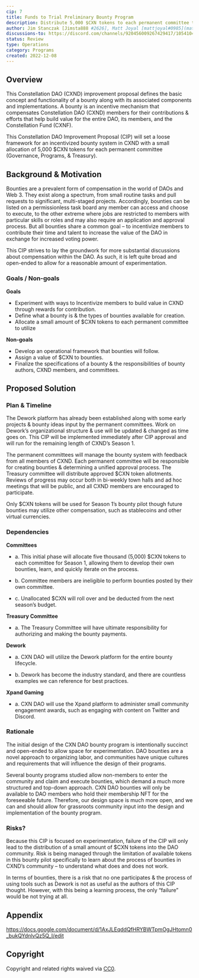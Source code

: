 ```yaml
---
cip: 7
title: Funds to Trial Preliminary Bounty Program
description: Distribute 5,000 $CXN tokens to each permanent committee to develop & award a bounty pilot program for the remainder of Season 1. 
author: Jim Stanczak [Jimsta888 #2626], Matt Joyal [mattjoyal#0985](mattjoyal)
discussions-to: https://discord.com/channels/920456009267429417/1054104061009469465
status: Review
type: Operations
category: Programs
created: 2022-12-08
---
```



## Overview

This Constellation DAO (CXND) improvement proposal defines the basic concept and functionality of a bounty along with its associated components and implementations. A bounty is an incentive mechanism that compensates Constellation DAO (CXND) members for their contributions & efforts that help build value for the entire DAO, its members, and the Constellation Fund (CXNF). 

This Constellation DAO Improvement Proposal (CIP) will set a loose framework for an incentivized bounty system in CXND with a small allocation of 5,000 $CXN tokens for each permanent committee (Governance, Programs, & Treasury). 

## Background & Motivation

Bounties are a prevalent form of compensation in the world of DAOs and Web 3. They exist along a spectrum, from small routine tasks and pull requests to significant, multi-staged projects. Accordingly, bounties can be listed on a permissionless task board any member can access and choose to execute, to the other extreme where jobs are restricted to members with particular skills or roles and may also require an application and approval process. But all bounties share a common goal – to incentivize members to contribute their time and talent to increase the value of the DAO in exchange for increased voting power.

This CIP strives to lay the groundwork for more substantial discussions about compensation within the DAO. As such, it is left quite broad and open-ended to allow for a reasonable amount of experimentation. 

### Goals / Non-goals

**Goals**

  - Experiment with ways to Incentivize members to build value in CXND through rewards for contribution. 
  - Define what a bounty is & the types of bounties available for creation.
  - Allocate a small amount of $CXN tokens to each permanent committee to utilize

**Non-goals**

  - Develop an operational framework that bounties will follow.
  - Assign a value of $CXN to bounties.
  - Finalize the specifications of a bounty & the responsibilities of bounty authors, CXND members, and committees.

## Proposed Solution

### Plan & Timeline

The Dework platform has already been established along with some early projects & bounty ideas input by the permanent committees. Work on Dework’s organizational structure & use will be updated & changed as time goes on. This CIP will be implemented immediately after CIP approval and will run for the remaining length of CXND’s Season 1. 

The permanent committees will manage the bounty system with feedback from all members of CXND. Each permanent committee will be responsible for creating bounties & determining a unified approval process. The Treasury committee will distribute approved $CXN token allotments. Reviews of progress may occur both in bi-weekly town halls and ad hoc meetings that will be public, and all CXND members are encouraged to participate. 

Only $CXN tokens will be used for Season 1’s bounty pilot though future bounties may utilize other compensation, such as stablecoins and other virtual currencies.

### Dependencies

**Committees**

  - a. This initial phase will allocate five thousand (5,000) $CXN tokens to each committee for Season 1, allowing them to develop their own bounties, learn, and quickly iterate on the process.

  - b. Committee members are ineligible to perform bounties posted by their own committee.

  - c. Unallocated $CXN will roll over and be deducted from the next season’s budget.

**Treasury Committee**

  - a. The Treasury Committee will have ultimate responsibility for authorizing and making the bounty payments.

**Dework**

  - a. CXN DAO will utilize the Dework platform for the entire bounty lifecycle.

  - b. Dework has become the industry standard, and there are countless examples we can reference for best practices.

**Xpand Gaming**

  - a. CXN DAO will use the Xpand platform to administer small community engagement awards, such as engaging with content on Twitter and Discord.

### Rationale

The initial design of the CXN DAO bounty program is intentionally succinct and open-ended to allow space for experimentation. DAO bounties are a novel approach to organizing labor, and communities have unique cultures and requirements that will influence the design of their programs.

Several bounty programs studied allow non-members to enter the community and claim and execute bounties, which demand a much more structured and top-down approach. CXN DAO bounties will only be available to DAO members who hold their membership NFT for the foreseeable future. Therefore, our design space is much more open, and we can and should allow for grassroots community input into the design and implementation of the bounty program.

### Risks?

Because this CIP is focused on experimentation, failure of the CIP will only lead to the distribution of a small amount of $CXN tokens into the DAO community. Risk is being managed through the limitation of available tokens in this bounty pilot specifically to learn about the process of bounties in CXND’s community – to understand what does and does not work. 

In terms of bounties, there is a risk that no one participates & the process of using tools such as Dework is not as useful as the authors of this CIP thought. However, with this being a learning process, the only “failure” would be not trying at all. 

## Appendix

<https://docs.google.com/document/d/1AxJLEqddQfHRYBWTpmOgJHtomn0_bukQYdnlvQz5Q_I/edit>



## Copyright

Copyright and related rights waived via [CC0](../LICENSE.md).
